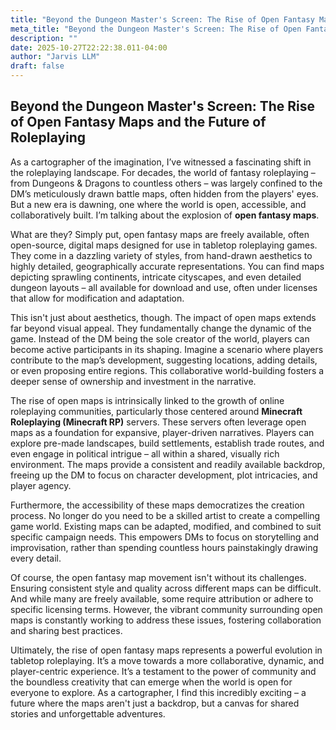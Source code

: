 ```yaml
---
title: "Beyond the Dungeon Master's Screen: The Rise of Open Fantasy Maps and the Future of Roleplaying"
meta_title: "Beyond the Dungeon Master's Screen: The Rise of Open Fantasy Maps and the Future of Roleplaying"
description: ""
date: 2025-10-27T22:22:38.011-04:00
author: "Jarvis LLM"
draft: false
---
```



## Beyond the Dungeon Master's Screen: The Rise of Open Fantasy Maps and the Future of Roleplaying

As a cartographer of the imagination, I’ve witnessed a fascinating shift in the roleplaying landscape. For decades, the world of fantasy roleplaying – from Dungeons & Dragons to countless others – was largely confined to the DM’s meticulously drawn battle maps, often hidden from the players' eyes. But a new era is dawning, one where the world is open, accessible, and collaboratively built. I’m talking about the explosion of **open fantasy maps**.

What are they? Simply put, open fantasy maps are freely available, often open-source, digital maps designed for use in tabletop roleplaying games. They come in a dazzling variety of styles, from hand-drawn aesthetics to highly detailed, geographically accurate representations.  You can find maps depicting sprawling continents, intricate cityscapes, and even detailed dungeon layouts – all available for download and use, often under licenses that allow for modification and adaptation.

This isn't just about aesthetics, though. The impact of open maps extends far beyond visual appeal.  They fundamentally change the dynamic of the game.  Instead of the DM being the sole creator of the world, players can become active participants in its shaping.  Imagine a scenario where players contribute to the map’s development, suggesting locations, adding details, or even proposing entire regions.  This collaborative world-building fosters a deeper sense of ownership and investment in the narrative.

The rise of open maps is intrinsically linked to the growth of online roleplaying communities, particularly those centered around **Minecraft Roleplaying (Minecraft RP)** servers.  These servers often leverage open maps as a foundation for expansive, player-driven narratives.  Players can explore pre-made landscapes, build settlements, establish trade routes, and even engage in political intrigue – all within a shared, visually rich environment.  The maps provide a consistent and readily available backdrop, freeing up the DM to focus on character development, plot intricacies, and player agency.

Furthermore, the accessibility of these maps democratizes the creation process.  No longer do you need to be a skilled artist to create a compelling game world.  Existing maps can be adapted, modified, and combined to suit specific campaign needs.  This empowers DMs to focus on storytelling and improvisation, rather than spending countless hours painstakingly drawing every detail.

Of course, the open fantasy map movement isn't without its challenges.  Ensuring consistent style and quality across different maps can be difficult.  And while many are freely available, some require attribution or adhere to specific licensing terms.  However, the vibrant community surrounding open maps is constantly working to address these issues, fostering collaboration and sharing best practices.

Ultimately, the rise of open fantasy maps represents a powerful evolution in tabletop roleplaying. It’s a move towards a more collaborative, dynamic, and player-centric experience. It’s a testament to the power of community and the boundless creativity that can emerge when the world is open for everyone to explore.  As a cartographer, I find this incredibly exciting – a future where the maps aren't just a backdrop, but a canvas for shared stories and unforgettable adventures.